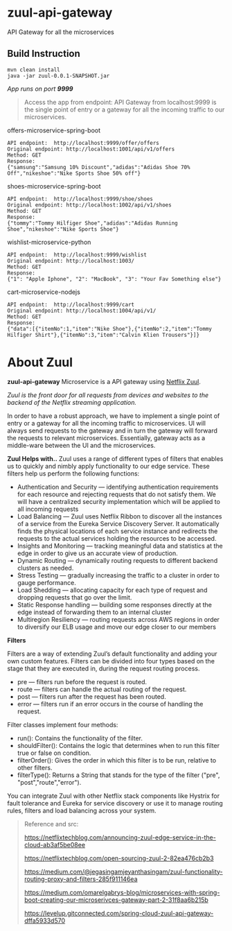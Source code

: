 # zuul-api-gateway
API Gateway for all the microservices

## Build Instruction
```
mvn clean install
java -jar zuul-0.0.1-SNAPSHOT.jar

```
*App runs on port **9999***


> Access the app from endpoint:
> API Gateway from localhost:9999 is the  single point of entry or a gateway for all the incoming traffic to our microservices.

offers-microservice-spring-boot 
```
API endpoint:  http://localhost:9999/offer/offers
Original endpoint: http://localhost:1001/api/v1/offers
Method: GET
Response:
{"samsung":"Samsung 10% Discount","adidas":"Adidas Shoe 70% Off","nikeshoe":"Nike Sports Shoe 50% off"}
```
shoes-microservice-spring-boot 
```
API endpoint:  http://localhost:9999/shoe/shoes
Original endpoint: http://localhost:1002/api/v1/shoes
Method: GET
Response:
{"tommy":"Tommy Hilfiger Shoe","adidas":"Adidas Running Shoe","nikeshoe":"Nike Sports Shoe"}
```
wishlist-microservice-python
```
API endpoint:  http://localhost:9999/wishlist
Original endpoint: http://localhost:1003/
Method: GET
Response:
{"1": "Apple Iphone", "2": "MacBook", "3": "Your Fav Something else"}
```
cart-microservice-nodejs 
```
API endpoint:  http://localhost:9999/cart
Original endpoint: http://localhost:1004/api/v1/
Method: GET
Response:
{"data":[{"itemNo":1,"item":"Nike Shoe"},{"itemNo":2,"item":"Tommy Hilfiger Shirt"},{"itemNo":3,"item":"Calvin Klien Trousers"}]}
```

##
##
##

# About Zuul

**zuul-api-gateway** Microservice is a API gateway using [Netflix Zuul](https://github.com/Netflix/zuul).

*Zuul is the front door for all requests from devices and websites to the backend of the Netflix streaming application.*

In order to have a robust approach, we have to implement a single point of entry or a gateway for all the incoming traffic to microservices. UI will always send requests to the gateway and in turn the gateway will forward the requests to relevant microservices. Essentially, gateway acts as a middle-ware between the UI and the microservices.

**Zuul Helps with..**
Zuul uses a range of different types of filters that enables us to quickly and nimbly apply functionality to our edge service. These filters help us perform the following functions:

 - Authentication and Security — identifying authentication requirements
   for each resource and rejecting requests that do not satisfy them. We will have a centralized security implementation which will be applied to all incoming requests
 - Load Balancing — Zuul uses Netflix Ribbon to discover all the instances of a service from the Eureka Service Discovery Server. It automatically finds the physical locations of each service instance and redirects the requests to the actual services holding the resources to be accessed.
 - Insights and Monitoring — tracking meaningful data and statistics at
   the edge in order to give us an accurate view of production.
 - Dynamic Routing — dynamically routing requests to different backend
   clusters as needed.
 - Stress Testing — gradually increasing the traffic to a cluster in
   order to gauge performance.
 - Load Shedding — allocating capacity for each type of request and
   dropping requests that go over the limit.
 - Static Response handling — building some responses directly at the
   edge instead of forwarding them to an internal cluster
 - Multiregion Resiliency — routing requests across AWS regions in order
   to diversify our ELB usage and move our edge closer to our members
 
 

**Filters**

Filters are a way of extending Zuul’s default functionality and adding your own custom features. Filters can be divided into four types based on the stage that they are executed in, during the request routing process.

 - pre — filters run before the request is routed.
 - route — filters can handle the actual routing of the request.
 - post — filters run after the request has been routed.
 - error — filters run if an error occurs in the course of handling the
   request.

  

Filter classes implement four methods:

 - run(): Contains the functionality of the filter.
 - shouldFilter(): Contains the logic that determines when to run this
   filter true or false on condition.
 - filterOrder(): Gives the order in which this filter is to be run,
   relative to other filters.
 - filterType(): Returns a String that stands for the type of the filter ("pre", "post","route","error"). 

  

You can integrate Zuul with other Netflix stack components like Hystrix for fault tolerance and Eureka for service discovery or use it to manage routing rules, filters and load balancing across your system.

  
  

> Reference and src:
> 
> https://netflixtechblog.com/announcing-zuul-edge-service-in-the-cloud-ab3af5be08ee
> 
> https://netflixtechblog.com/open-sourcing-zuul-2-82ea476cb2b3
> 
> https://medium.com/@jegasingamjeyanthasingam/zuul-functionality-routing-proxy-and-filters-285f911146ea
> 
> https://medium.com/omarelgabrys-blog/microservices-with-spring-boot-creating-our-microserivces-gateway-part-2-31f8aa6b215b
> 
> https://levelup.gitconnected.com/spring-cloud-zuul-api-gateway-dffa5933d570

